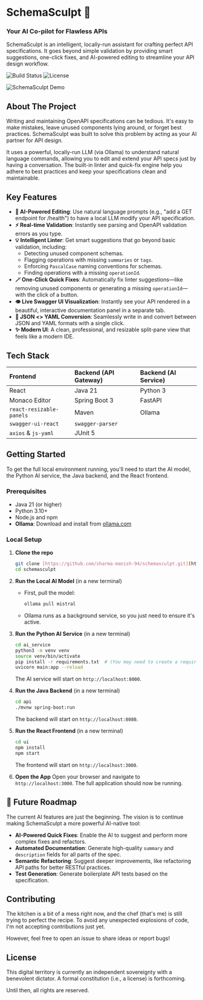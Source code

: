 # SchemaSculpt 🗿

### Your AI Co-pilot for Flawless APIs

SchemaSculpt is an intelligent, locally-run assistant for crafting perfect API specifications. It goes beyond simple validation by providing smart suggestions, one-click fixes, and AI-powered editing to streamline your API design workflow.

![Build Status](https://img.shields.io/badge/build-passing-brightgreen)
![License](https://img.shields.io/badge/License-All_Rights_Reserved-red)


![SchemaSculpt Demo](./assets/editor.gif)

## About The Project

Writing and maintaining OpenAPI specifications can be tedious. It's easy to make mistakes, leave unused components lying around, or forget best practices. SchemaSculpt was built to solve this problem by acting as your AI partner for API design.

It uses a powerful, locally-run LLM (via Ollama) to understand natural language commands, allowing you to edit and extend your API specs just by having a conversation. The built-in linter and quick-fix engine help you adhere to best practices and keep your specifications clean and maintainable.

## Key Features

* **🤖 AI-Powered Editing**: Use natural language prompts (e.g., "add a GET endpoint for /health") to have a local LLM modify your API specification.
* **⚡ Real-time Validation**: Instantly see parsing and OpenAPI validation errors as you type.
* **💡 Intelligent Linter**: Get smart suggestions that go beyond basic validation, including:
    * Detecting unused component schemas.
    * Flagging operations with missing `summaries` or `tags`.
    * Enforcing `PascalCase` naming conventions for schemas.
    * Finding operations with a missing `operationId`.
* **🪄 One-Click Quick Fixes**: Automatically fix linter suggestions—like removing unused components or generating a missing `operationId`—with the click of a button.
* **👁️ Live Swagger UI Visualization**: Instantly see your API rendered in a beautiful, interactive documentation panel in a separate tab.
* **🔄 JSON <> YAML Conversion**: Seamlessly write in and convert between JSON and YAML formats with a single click.
* **✨ Modern UI**: A clean, professional, and resizable split-pane view that feels like a modern IDE.

## Tech Stack

| Frontend | Backend (API Gateway) | Backend (AI Service) |
| :--- | :--- | :--- |
| React | Java 21 | Python 3 |
| Monaco Editor | Spring Boot 3 | FastAPI |
| `react-resizable-panels` | Maven | Ollama |
| `swagger-ui-react` | `swagger-parser` | |
| `axios` & `js-yaml` | JUnit 5 | |

## Getting Started

To get the full local environment running, you'll need to start the AI model, the Python AI service, the Java backend, and the React frontend.

### Prerequisites

* Java 21 (or higher)
* Python 3.10+
* Node.js and npm
* **Ollama**: Download and install from [ollama.com](https://ollama.com)

### Local Setup

1.  **Clone the repo**
    ```sh
    git clone [https://github.com/sharma-manish-94/schemasculpt.git](https://github.com/sharma-manish-94/schemasculpt.git)
    cd schemasculpt
    ```
2.  **Run the Local AI Model** (in a new terminal)
    * First, pull the model:
        ```sh
        ollama pull mistral
        ```
    * Ollama runs as a background service, so you just need to ensure it's active.

3.  **Run the Python AI Service** (in a new terminal)
    ```sh
    cd ai_service
    python3 -m venv venv
    source venv/bin/activate
    pip install -r requirements.txt  # (You may need to create a requirements.txt)
    uvicorn main:app --reload
    ```
    The AI service will start on `http://localhost:8000`.

4.  **Run the Java Backend** (in a new terminal)
    ```sh
    cd api
    ./mvnw spring-boot:run
    ```
    The backend will start on `http://localhost:8080`.

5.  **Run the React Frontend** (in a new terminal)
    ```sh
    cd ui
    npm install
    npm start
    ```
    The frontend will start on `http://localhost:3000`.

6.  **Open the App**
    Open your browser and navigate to `http://localhost:3000`. The full application should now be running.

## 🚀 Future Roadmap

The current AI features are just the beginning. The vision is to continue making SchemaSculpt a more powerful AI-native tool:
* **AI-Powered Quick Fixes**: Enable the AI to suggest and perform more complex fixes and refactors.
* **Automated Documentation**: Generate high-quality `summary` and `description` fields for all parts of the spec.
* **Semantic Refactoring**: Suggest deeper improvements, like refactoring API paths for better RESTful practices.
* **Test Generation**: Generate boilerplate API tests based on the specification.

## Contributing

The kitchen is a bit of a mess right now, and the chef (that's me) is still trying to perfect the recipe. To avoid any unexpected explosions of code, I'm not accepting contributions just yet.

However, feel free to open an issue to share ideas or report bugs!

## License

This digital territory is currently an independent sovereignty with a benevolent dictator. A formal constitution (i.e., a license) is forthcoming.

Until then, all rights are reserved.
